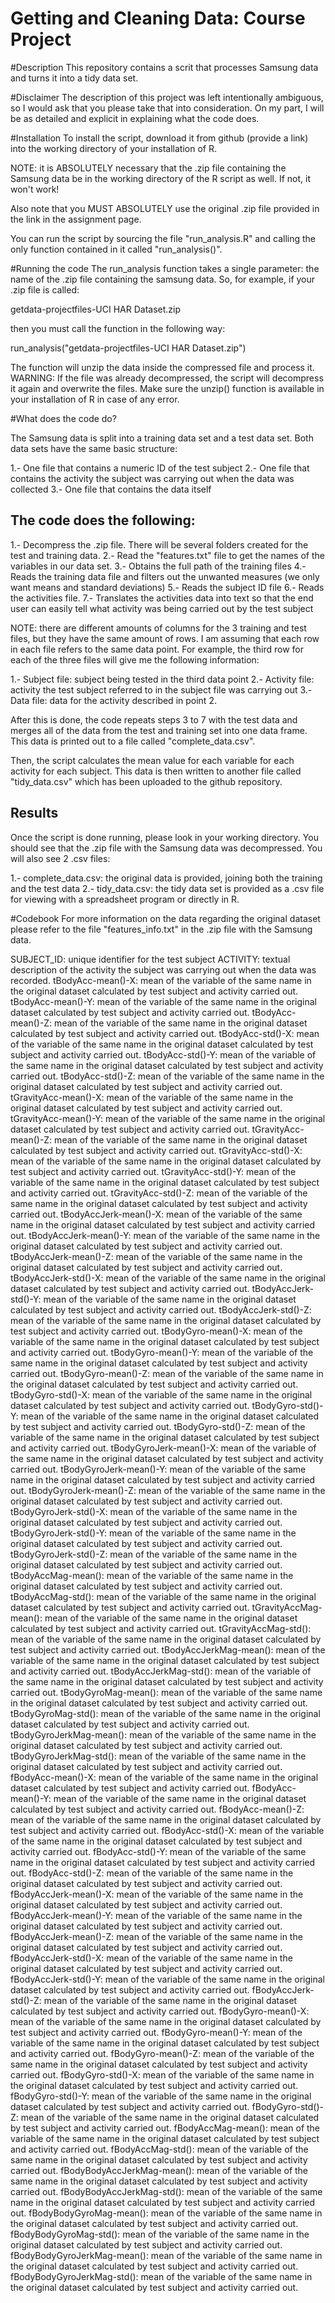 Getting and Cleaning Data: Course Project
=========================================

#Description
This repository contains a scrit that processes Samsung data and turns it into a tidy data set.

#Disclaimer
The description of this project was left intentionally ambiguous, so I would ask that you please take that into consideration. On my part, I will be as detailed and explicit in explaining what the code does.

#Installation
To install the script, download it from github (provide a link) into the working directory of your installation of R.

NOTE: it is ABSOLUTELY necessary that the .zip file containing the Samsung data be in the working directory of the R script as well. If not, it won't work!

Also note that you MUST ABSOLUTELY use the original .zip file provided in the link in the assignment page.

You can run the script by sourcing the file "run_analysis.R" and calling the only function contained in it called "run_analysis()".

#Running the code
The run_analysis function takes a single parameter: the name of the .zip file containing the samsung data. So, for example, if your .zip file is called:

getdata-projectfiles-UCI HAR Dataset.zip

then you must call the function in the following way:

run_analysis("getdata-projectfiles-UCI HAR Dataset.zip")

The function will unzip the data inside the compressed file and process it. 
WARNING: If the file was already decompressed, the script will decompress it again and overwrite the files.
Make sure the unzip() function is available in your installation of R in case of any error.


#What does the code do?

The Samsung data is split into a training data set and a test data set. Both data sets have the same basic structure:

1.- One file that contains a numeric ID of the test subject
2.- One file that contains the activity the subject was carrying out when the data was collected
3.- One file that contains the data itself

## The code does the following:

1.- Decompress the .zip file. There will be several folders created for the test and training data.
2.- Read the "features.txt" file to get the names of the variables in our data set.
3.- Obtains the full path of the training files
4.- Reads the training data file and filters out the unwanted measures (we only want means and standard deviations)
5.- Reads the subject ID file
6.- Reads the activities file.
7.- Translates the activities data into text so that the end user can easily tell what activity was being carried out by the test subject

NOTE: there are different amounts of columns for the 3 training and test files, but they have the same amount of rows. I am assuming that each row in each file refers to the same data point. For example, the third row for each of the three files will give me the following information:

1.- Subject file: subject being tested in the third data point
2.- Activity file: activity the test subject referred to in the subject file was carrying out
3.- Data file: data for the activity described in point 2.

After this is done, the code repeats steps 3 to 7 with the test data and merges all of the data from the test and training set into one data frame. This data is printed out to a file called "complete_data.csv".

Then, the script calculates the mean value for each variable for each activity for each subject. This data is then written to another file called "tidy_data.csv" which has been uploaded to the github repository.


## Results
Once the script is done running, please look in your working directory. You should see that the .zip file with the Samsung data was decompressed. You will also see 2 .csv files:

1.- complete_data.csv: the original data is provided, joining both the training and the test data
2.- tidy_data.csv: the tidy data set is provided as a .csv file for viewing with a spreadsheet program or directly in R.

#Codebook
For more information on the data regarding the original dataset please refer to the file "features_info.txt" in the .zip file with the Samsung data.

SUBJECT_ID: unique identifier for the test subject
ACTIVITY: textual description of the activity the subject was carrying out when the data was recorded.
tBodyAcc-mean()-X: mean of the variable of the same name in the original dataset calculated by test subject and activity carried out.
tBodyAcc-mean()-Y: mean of the variable of the same name in the original dataset calculated by test subject and activity carried out.
tBodyAcc-mean()-Z: mean of the variable of the same name in the original dataset calculated by test subject and activity carried out.
tBodyAcc-std()-X: mean of the variable of the same name in the original dataset calculated by test subject and activity carried out.
tBodyAcc-std()-Y: mean of the variable of the same name in the original dataset calculated by test subject and activity carried out.
tBodyAcc-std()-Z: mean of the variable of the same name in the original dataset calculated by test subject and activity carried out.
tGravityAcc-mean()-X: mean of the variable of the same name in the original dataset calculated by test subject and activity carried out.
tGravityAcc-mean()-Y: mean of the variable of the same name in the original dataset calculated by test subject and activity carried out.
tGravityAcc-mean()-Z: mean of the variable of the same name in the original dataset calculated by test subject and activity carried out.
tGravityAcc-std()-X: mean of the variable of the same name in the original dataset calculated by test subject and activity carried out.
tGravityAcc-std()-Y: mean of the variable of the same name in the original dataset calculated by test subject and activity carried out.
tGravityAcc-std()-Z: mean of the variable of the same name in the original dataset calculated by test subject and activity carried out.
tBodyAccJerk-mean()-X: mean of the variable of the same name in the original dataset calculated by test subject and activity carried out.
tBodyAccJerk-mean()-Y: mean of the variable of the same name in the original dataset calculated by test subject and activity carried out.
tBodyAccJerk-mean()-Z: mean of the variable of the same name in the original dataset calculated by test subject and activity carried out.
tBodyAccJerk-std()-X: mean of the variable of the same name in the original dataset calculated by test subject and activity carried out.
tBodyAccJerk-std()-Y: mean of the variable of the same name in the original dataset calculated by test subject and activity carried out.
tBodyAccJerk-std()-Z: mean of the variable of the same name in the original dataset calculated by test subject and activity carried out.
tBodyGyro-mean()-X: mean of the variable of the same name in the original dataset calculated by test subject and activity carried out.
tBodyGyro-mean()-Y: mean of the variable of the same name in the original dataset calculated by test subject and activity carried out.
tBodyGyro-mean()-Z: mean of the variable of the same name in the original dataset calculated by test subject and activity carried out.
tBodyGyro-std()-X: mean of the variable of the same name in the original dataset calculated by test subject and activity carried out.
tBodyGyro-std()-Y: mean of the variable of the same name in the original dataset calculated by test subject and activity carried out.
tBodyGyro-std()-Z: mean of the variable of the same name in the original dataset calculated by test subject and activity carried out.
tBodyGyroJerk-mean()-X: mean of the variable of the same name in the original dataset calculated by test subject and activity carried out.
tBodyGyroJerk-mean()-Y: mean of the variable of the same name in the original dataset calculated by test subject and activity carried out.
tBodyGyroJerk-mean()-Z: mean of the variable of the same name in the original dataset calculated by test subject and activity carried out.
tBodyGyroJerk-std()-X: mean of the variable of the same name in the original dataset calculated by test subject and activity carried out.
tBodyGyroJerk-std()-Y: mean of the variable of the same name in the original dataset calculated by test subject and activity carried out.
tBodyGyroJerk-std()-Z: mean of the variable of the same name in the original dataset calculated by test subject and activity carried out.
tBodyAccMag-mean(): mean of the variable of the same name in the original dataset calculated by test subject and activity carried out.
tBodyAccMag-std(): mean of the variable of the same name in the original dataset calculated by test subject and activity carried out.
tGravityAccMag-mean(): mean of the variable of the same name in the original dataset calculated by test subject and activity carried out.
tGravityAccMag-std(): mean of the variable of the same name in the original dataset calculated by test subject and activity carried out.
tBodyAccJerkMag-mean(): mean of the variable of the same name in the original dataset calculated by test subject and activity carried out.
tBodyAccJerkMag-std(): mean of the variable of the same name in the original dataset calculated by test subject and activity carried out.
tBodyGyroMag-mean(): mean of the variable of the same name in the original dataset calculated by test subject and activity carried out.
tBodyGyroMag-std(): mean of the variable of the same name in the original dataset calculated by test subject and activity carried out.
tBodyGyroJerkMag-mean(): mean of the variable of the same name in the original dataset calculated by test subject and activity carried out.
tBodyGyroJerkMag-std(): mean of the variable of the same name in the original dataset calculated by test subject and activity carried out.
fBodyAcc-mean()-X: mean of the variable of the same name in the original dataset calculated by test subject and activity carried out.
fBodyAcc-mean()-Y: mean of the variable of the same name in the original dataset calculated by test subject and activity carried out.
fBodyAcc-mean()-Z: mean of the variable of the same name in the original dataset calculated by test subject and activity carried out.
fBodyAcc-std()-X: mean of the variable of the same name in the original dataset calculated by test subject and activity carried out.
fBodyAcc-std()-Y: mean of the variable of the same name in the original dataset calculated by test subject and activity carried out.
fBodyAcc-std()-Z: mean of the variable of the same name in the original dataset calculated by test subject and activity carried out.
fBodyAccJerk-mean()-X: mean of the variable of the same name in the original dataset calculated by test subject and activity carried out.
fBodyAccJerk-mean()-Y: mean of the variable of the same name in the original dataset calculated by test subject and activity carried out.
fBodyAccJerk-mean()-Z: mean of the variable of the same name in the original dataset calculated by test subject and activity carried out.
fBodyAccJerk-std()-X: mean of the variable of the same name in the original dataset calculated by test subject and activity carried out.
fBodyAccJerk-std()-Y: mean of the variable of the same name in the original dataset calculated by test subject and activity carried out.
fBodyAccJerk-std()-Z: mean of the variable of the same name in the original dataset calculated by test subject and activity carried out.
fBodyGyro-mean()-X: mean of the variable of the same name in the original dataset calculated by test subject and activity carried out.
fBodyGyro-mean()-Y: mean of the variable of the same name in the original dataset calculated by test subject and activity carried out.
fBodyGyro-mean()-Z: mean of the variable of the same name in the original dataset calculated by test subject and activity carried out.
fBodyGyro-std()-X: mean of the variable of the same name in the original dataset calculated by test subject and activity carried out.
fBodyGyro-std()-Y: mean of the variable of the same name in the original dataset calculated by test subject and activity carried out.
fBodyGyro-std()-Z: mean of the variable of the same name in the original dataset calculated by test subject and activity carried out.
fBodyAccMag-mean(): mean of the variable of the same name in the original dataset calculated by test subject and activity carried out.
fBodyAccMag-std(): mean of the variable of the same name in the original dataset calculated by test subject and activity carried out.
fBodyBodyAccJerkMag-mean(): mean of the variable of the same name in the original dataset calculated by test subject and activity carried out.
fBodyBodyAccJerkMag-std(): mean of the variable of the same name in the original dataset calculated by test subject and activity carried out.
fBodyBodyGyroMag-mean(): mean of the variable of the same name in the original dataset calculated by test subject and activity carried out.
fBodyBodyGyroMag-std(): mean of the variable of the same name in the original dataset calculated by test subject and activity carried out.
fBodyBodyGyroJerkMag-mean(): mean of the variable of the same name in the original dataset calculated by test subject and activity carried out.
fBodyBodyGyroJerkMag-std(): mean of the variable of the same name in the original dataset calculated by test subject and activity carried out.

